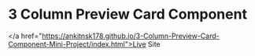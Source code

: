 # 3 Column Preview Card Component

</a href="https://ankitnsk178.github.io/3-Column-Preview-Card-Component-Mini-Project/index.html">Live Site</a>